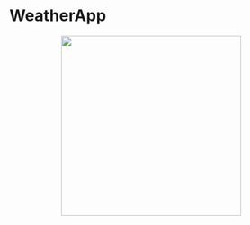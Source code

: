 # WeatherApp

<p align="center">
<img src="https://github.com/ygorcesar/WeatherApp/blob/main/resources/sample_gif.gif?raw=true" width="320"/>
</p>
